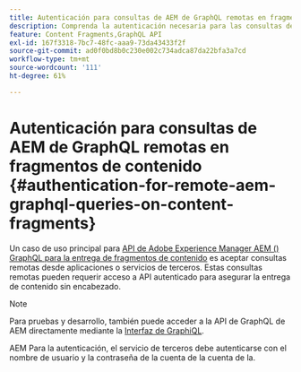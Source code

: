 ```yaml
---
title: Autenticación para consultas de AEM de GraphQL remotas en fragmentos de contenido
description: Comprenda la autenticación necesaria para las consultas de AEM de GraphQL remotas a fin de proteger la entrega de contenido sin encabezado.
feature: Content Fragments,GraphQL API
exl-id: 167f3318-7bc7-48fc-aaa9-73da43433f2f
source-git-commit: ad0f0bd8b0c230e002c734adca87da22bfa3a7cd
workflow-type: tm+mt
source-wordcount: '111'
ht-degree: 61%

---
```


# Autenticación para consultas de AEM de GraphQL remotas en fragmentos de contenido {#authentication-for-remote-aem-graphql-queries-on-content-fragments}

Un caso de uso principal para [API de Adobe Experience Manager AEM () GraphQL para la entrega de fragmentos de contenido](/help/sites-developing/headless/graphql-api/graphql-api-content-fragments.md) es aceptar consultas remotas desde aplicaciones o servicios de terceros. Estas consultas remotas pueden requerir acceso a API autenticado para asegurar la entrega de contenido sin encabezado.

>[!NOTE]
>
>Para pruebas y desarrollo, también puede acceder a la API de GraphQL de AEM directamente mediante la [Interfaz de GraphiQL](/help/sites-developing/headless/graphql-api/graphql-api-content-fragments.md#graphiql-interface).

AEM Para la autenticación, el servicio de terceros debe autenticarse con el nombre de usuario y la contraseña de la cuenta de la cuenta de la.

<!-- 6.5.10.0 - does this content/page need to be migrated? -->

<!--
For authentication the third party service needs to [retrieve an Access Token](#retrieving-access-token), that can then be [used in the GraphQL Request](#use-access-token-in-graphql-request).

## Retrieving an Access Token {#retrieving-access-token}

See [Generating Access Tokens for Server Side APIs](/help/sites-developing/generating-access-tokens-for-server-side-apis.md) for full details.

## Using the Access Token in a GraphQL Request {#use-access-token-in-graphql-request}

For a third party service to connect with an AEM instance it needs to have an *Access Token*. The service must then add this token to the `Authorization` header on the POST request. 

For example, a GraphQL Authorization Header:

```xml
Authorization: Bearer <access_token>
```

## Permission Requirements {#permission-requirements}

All requests made using the access token will actually be made *by the user account that generated the token*. 

This means that you need to check that the account has the permissions required to run GraphQL queries. 

You can check this by using GraphiQL on the local instance.
-->
